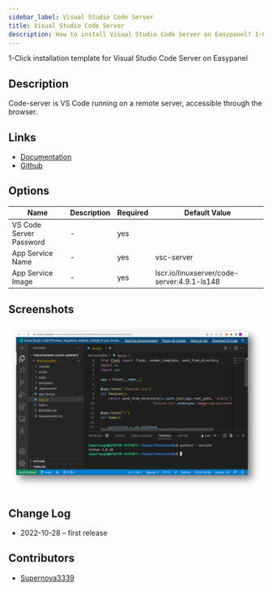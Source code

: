 ```yaml
---
sidebar_label: Visual Studio Code Server
title: Visual Studio Code Server
description: How to install Visual Studio Code Server on Easypanel? 1-Click installation template for Visual Studio Code Server on Easypanel
---
```


<!-- generated -->

1-Click installation template for Visual Studio Code Server on Easypanel

## Description

Code-server is VS Code running on a remote server, accessible through the browser.

## Links

- [Documentation](https://github.com/linuxserver/docker-code-server/blob/master/README.md)
- [Github](https://github.com/linuxserver/docker-code-server)

## Options

Name | Description | Required | Default Value
-|-|-|-
VS Code Server Password | - | yes | 
App Service Name | - | yes | vsc-server
App Service Image | - | yes | lscr.io/linuxserver/code-server:4.9.1-ls148

## Screenshots

![Visual Studio Code Server Screenshot](./assets/screenshot.png)

## Change Log

- 2022-10-28 – first release

## Contributors

- [Supernova3339](https://github.com/Supernova3339)
